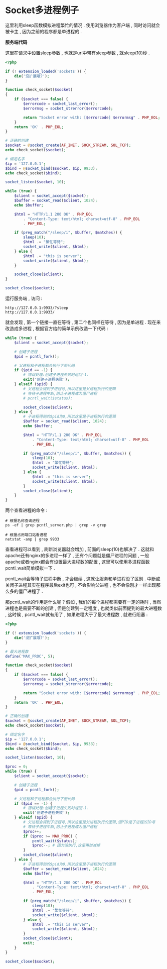 # Socket多进程例子

这里利用sleep函数模拟进程繁忙的情况 . 使用浏览器作为客户端 , 同时访问就会被卡主 , 因为之前的程序都是单进程的 .

**服务端代码**

这里在请求中设置sleep参数 , 也就是url中带有sleep参数 , 就sleep\(10\)秒 .

```php
<?php

if (! extension_loaded('sockets')) {
    die('没扩展哦?');
}

function check_socket($socket)
{
    if ($socket === false) {
        $errorcode = socket_last_error();
        $errormsg = socket_strerror($errorcode);

        return "Socket error with: [$errorcode] $errormsg" . PHP_EOL;
    }
    return 'OK' . PHP_EOL;
}

# 正确的创建
$socket = @socket_create(AF_INET, SOCK_STREAM, SOL_TCP);
echo check_socket($socket);

# 绑定名字
$ip = '127.0.0.1';
$bind = @socket_bind($socket, $ip, 9933);
echo check_socket($bind);

socket_listen($socket, 10);

while (true) {
    $client = socket_accept($socket);
    $buffer = socket_read($client, 1024);
    echo $buffer;

    $html = "HTTP/1.1 200 OK" . PHP_EOL
        . "Content-Type: text/html; charset=utf-8" . PHP_EOL
        . PHP_EOL;

    if (preg_match("/sleep/i", $buffer, $matches)) {
        sleep(10);
        $html .= "繁忙等待";
        socket_write($client, $html);
    } else {
        $html .= "this is server";
        socket_write($client, $html);
    }

    socket_close($client);
}

socket_close($socket);
```

运行服务端 , 访问 :

```
http://127.0.0.1:9933/?sleep
http://127.0.0.1:9933/
```

就会发现 , 第一个链接一直在等待 , 第二个也同样在等待 , 因为是单进程 . 现在来改造成多进程 , 根据官方给的简单示例改造一下代码 :

```php
while (true) {
    $client = socket_accept($socket);

    # 创建子进程
    $pid = pcntl_fork();

    # 父进程和子进程都会执行下面代码
    if ($pid == -1) {
        # 错误处理:创建子进程失败时返回-1.
        exit('创建子进程失败');
    } elseif ($pid) {
        # 父进程会得到子进程号,所以这里是父进程执行的逻辑
        # 等待子进程中断,防止子进程成为僵尸进程
        # pcntl_wait($status);

        socket_close($client);
    } else {
        # 子进程得到的$pid为0,所以这里是子进程执行的逻辑
        $buffer = socket_read($client, 1024);
        echo $buffer;

        $html = "HTTP/1.1 200 OK" . PHP_EOL
            . "Content-Type: text/html; charset=utf-8" . PHP_EOL
            . PHP_EOL;

        if (preg_match("/sleep/i", $buffer, $matches)) {
            sleep(10);
            $html .= "繁忙等待";
            socket_write($client, $html);
        } else {
            $html .= "this is server";
            socket_write($client, $html);
        }
        socket_close($client);
    }
}
```

两个查看进程的命令 :

```
# 根据名称查询进程
ps -ef | grep pcntl_server.php | grep -v grep

# 根据占用端口站看进程
netstat -anp | grep 9933
```

查看进程可以看到 , 刷新浏览器就会增加 , 前面的sleep\(10\)也解决了 . 这就和apache还有nginx的多进程一样了 , 还有个问题就是僵尸进程的问题 , 一般apache或者nginx都会有设置最大进程数的配置 , 这里可以使用多进程函数pcntl\_wait简单模拟一下 .

pcntl\_wait会等待子进程中断 , 才会继续 , 这就让服务和单进程没了区别 . 中断或关闭子进程其实在程序最后exit也可 , 不会影响父进程 , 也不会像刚才一样出现那么多的僵尸进程了 .

那pcntl\_wait的作用是什么呢 ? 假如 , 我们的每个进程都需要有一定的耗时 , 当然进程也是需要不断的创建 , 但是创建到一定程度 , 也就类似前面提到的最大进程数 , 这时候 , pcntl\_wait就有用了 , 如果进程大于了最大进程数 , 就进行阻塞 :

```php
<?php

if (! extension_loaded('sockets')) {
    die('没扩展哦?');
}

# 最大进程数
define('MAX_PROC', 5);

function check_socket($socket)
{
    if ($socket === false) {
        $errorcode = socket_last_error();
        $errormsg = socket_strerror($errorcode);

        return "Socket error with: [$errorcode] $errormsg" . PHP_EOL;
    }
    return 'OK' . PHP_EOL;
}

# 正确的创建
$socket = @socket_create(AF_INET, SOCK_STREAM, SOL_TCP);
echo check_socket($socket);

# 绑定名字
$ip = '127.0.0.1';
$bind = @socket_bind($socket, $ip, 9933);
echo check_socket($bind);

socket_listen($socket, 10);

$proc = 0;
while (true) {
    $client = socket_accept($socket);

    # 创建子进程
    $pid = pcntl_fork();

    # 父进程和子进程都会执行下面代码
    if ($pid == -1) {
        # 错误处理:创建子进程失败时返回-1.
        exit('创建子进程失败');
    } elseif ($pid) {
        # 父进程会得到子进程号,所以这里是父进程执行的逻辑,但PID是子进程的ID号
        # 等待子进程中断,防止子进程成为僵尸进程
        $proc++;
        if ($proc >= MAX_PROC) {
            pcntl_wait($status);
            $proc--; # 因为没执行,这里再给减掉
        }
        socket_close($client);
    } else {
        # 子进程得到的$pid为0,所以这里是子进程执行的逻辑
        $buffer = socket_read($client, 1024);
        echo $buffer;

        $html = "HTTP/1.1 200 OK" . PHP_EOL
            . "Content-Type: text/html; charset=utf-8" . PHP_EOL
            . PHP_EOL;

        if (preg_match("/sleep/i", $buffer, $matches)) {
            sleep(10);
            $html .= "繁忙等待";
            socket_write($client, $html);
        } else {
            $html .= "this is server";
            socket_write($client, $html);
        }
        socket_close($client);
        exit;
    }
}

socket_close($socket);
```



